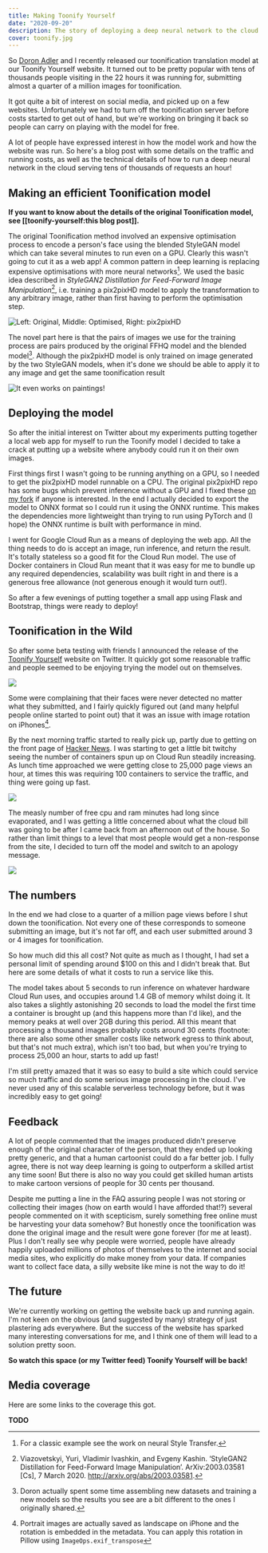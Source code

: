 ```yaml
---
title: Making Toonify Yourself
date: "2020-09-20"
description: The story of deploying a deep neural network to the cloud and Toonifying tens of thousands and images an hour.
cover: toonify.jpg
--- 
```


So [Doron Adler](https://linktr.ee/Norod78) and I recently released our toonification translation model at our Toonify Yourself website. It turned out to be pretty popular with tens of thousands people visiting in the 22 hours it was running for, submitting almost a quarter of a million images for toonification.

<Tweet tweetLink="Buntworthy/status/1306236896125870080" />

It got quite a bit of interest on social media, and picked up on a few websites. Unfortunately we had to turn off the toonification server before costs started to get out of hand, but we're working on bringing it back so people can carry on playing with the model for free.

A lot of people have expressed interest in how the model work and how the website was run. So here's a blog post with some details on the traffic and running costs, as well as the technical details of how to run a deep neural network in the cloud serving tens of thousands of requests an hour!

## Making an efficient Toonification model

__If you want to know about the details of the original Toonification model, see [[toonify-yourself:this blog post]].__

The original Toonification method involved an expensive optimisation process to encode a person's face using the blended StyleGAN model which can take several minutes to run even on a GPU. Clearly this wasn't going to cut it as a web app! A common pattern in deep learning is replacing expensive optimisations with more neural networks[^style-transfer]. We used the basic idea described in _StyleGAN2 Distillation for Feed-Forward Image Manipulation_[^distillation], i.e. training a pix2pixHD model to apply the transformation to any arbitrary image, rather than first having to perform the optimisation step.

![Left: Original, Middle: Optimised, Right: pix2pixHD](allen.jpg)

The novel part here is that the pairs of images we use for the training process are pairs produced by the original FFHQ model and the blended model[^new-model]. Although the pix2pixHD model is only trained on image generated by the two StyleGAN models, when it's done we should be able to apply it to any image and get the same toonification result

![It even works on paintings!](monkwithbook.jpg)

## Deploying the model

So after the initial interest on Twitter about my experiments putting together a local web app for myself to run the Toonify model I decided to take a crack at putting up a website where anybody could run it on their own images.

First things first I wasn't going to be running anything on a GPU, so I needed to get the pix2pixHD model runnable on a CPU. The original pix2pixHD repo has some bugs which prevent inference without a GPU and I fixed these [on my fork](github.com/justinpinkney/pix2pixHD/) if anyone is interested. In the end I actually decided to export the model to ONNX format so I could run it using the ONNX runtime. This makes the dependencies more lightweight than trying to run using PyTorch and (I hope) the ONNX runtime is built with performance in mind.

I went for Google Cloud Run as a means of deploying the web app. All the thing needs to do is accept an image, run inference, and return the result. It's totally stateless so a good fit for the Cloud Run model. The use of Docker containers in Cloud Run meant that it was easy for me to bundle up any required dependencies, scalability was built right in and there is a generous free allowance (not generous enough it would turn out!).

So after a few evenings of putting together a small app using Flask and Bootstrap, things were ready to deploy!

## Toonification in the Wild

So after some beta testing with friends I announced the release of the [Toonify Yourself](toonify.justinpinkney.com) website on Twitter. It quickly got some reasonable traffic and people seemed to be enjoying trying the model out on themselves.

![](toonify.jpg)

Some were complaining that their faces were never detected no matter what they submitted, and I fairly quickly figured out (and many helpful people online started to point out) that it was an issue with image rotation on iPhones[^transpose].

By the next morning traffic started to really pick up, partly due to getting on the front page of [Hacker News](https://news.ycombinator.com/item?id=24494377). I was starting to get a little bit twitchy seeing the number of containers spun up on Cloud Run steadily increasing. As lunch time approached we were getting close to 25,000 page views an hour, at times this was requiring 100 containers to service the traffic, and thing were going up fast.
    
![](page-views.png)

The measly number of free cpu and ram minutes had long since evaporated, and I was getting a little concerned about what the cloud bill was going to be after I came back from an afternoon out of the house. So rather than limit things to a level that most people would get a non-response from the site, I decided to turn off the model and switch to an apology message.

![](offline.jpg)

## The numbers

In the end we had close to a quarter of a million page views before I shut down the toonification. Not every one of these corresponds to someone submitting an image, but it's not far off, and each user submitted around 3 or 4 images for toonification.

So how much did this all cost? Not quite as much as I thought, I had set a personal limit of spending around $100 on this and I didn't break that. But here are some details of what it costs to run a service like this.

The model takes about 5 seconds to run inference on whatever hardware Cloud Run uses, and occupies around 1.4 GB of memory whilst doing it. It also takes a slightly astonishing 20 seconds to load the model the first time a container is brought up (and this happens more than I'd like), and the memory peaks at well over 2GB during this period. All this meant that processing a thousand images probably costs around 30 cents (footnote: there are also some other smaller costs like network egress to think about, but that's not much extra), which isn't too bad, but when you're trying to process 25,000 an hour, starts to add up fast!

I'm still pretty amazed that it was so easy to build a site which could service so much traffic and do some serious image processing in the cloud. I've never used any of this scalable serverless technology before, but it was incredibly easy to get going!

## Feedback 

A lot of people commented that the images produced didn't preserve enough of the original character of the person, that they ended up looking pretty generic, and that a human cartoonist could do a far better job. I fully agree, there is not way deep learning is going to outperform a skilled artist any time soon! But there is also no way you could get skilled human artists to make cartoon versions of people for 30 cents per thousand.

Despite me putting a line in the FAQ assuring people I was not storing or collecting their images (how on earth would I have afforded that!?) several people commented on it with scepticism, surely something free online must be harvesting your data somehow? But honestly once the toonification was done the original image and the result were gone forever (for me at least). Plus I don't really see why people were worried, people have already happily uploaded millions of photos of themselves to the internet and social media sites, who explicitly do make money from your data. If companies want to collect face data, a silly website like mine is not the way to do it!

## The future

We're currently working on getting the website back up and running again. I'm not keen on the obvious (and suggested by many) strategy of just plastering ads everywhere. But the success of the website has sparked many interesting conversations for me, and I think one of them will lead to a solution pretty soon.

__So watch this space (or my Twitter feed) Toonify Yourself will be back!__

## Media coverage

Here are some links to the coverage this got.

__TODO__

[^style-transfer]: For a classic example see the work on neural Style Transfer.

[^distillation]: Viazovetskyi, Yuri, Vladimir Ivashkin, and Evgeny Kashin. ‘StyleGAN2 Distillation for Feed-Forward Image Manipulation’. ArXiv:2003.03581 [Cs], 7 March 2020. http://arxiv.org/abs/2003.03581.


[^new-model]:  Doron actually spent some time assembling new datasets and training a new models so the results you see are a bit different to the ones I originally shared.

[^transpose]: Portrait images are actually saved as landscape on iPhone and the rotation is embedded in the metadata. You can apply this rotation in Pillow using `ImageOps.exif_transpose`